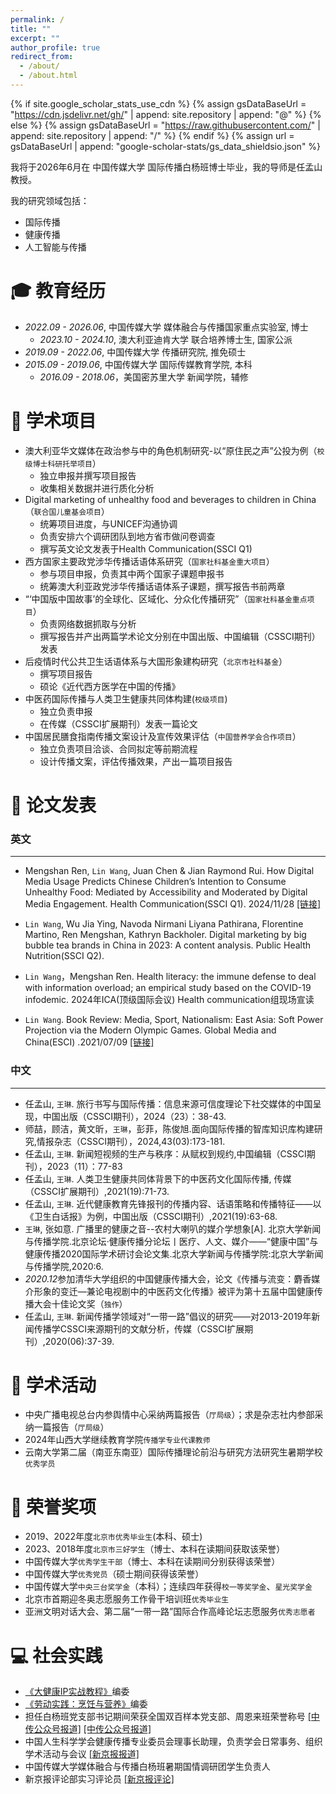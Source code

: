 ```yaml
---
permalink: /
title: ""
excerpt: ""
author_profile: true
redirect_from: 
  - /about/
  - /about.html
---
```


{% if site.google_scholar_stats_use_cdn %}
{% assign gsDataBaseUrl = "https://cdn.jsdelivr.net/gh/" | append: site.repository | append: "@" %}
{% else %}
{% assign gsDataBaseUrl = "https://raw.githubusercontent.com/" | append: site.repository | append: "/" %}
{% endif %}
{% assign url = gsDataBaseUrl | append: "google-scholar-stats/gs_data_shieldsio.json" %}

<span class='anchor' id='about-me'></span>

我将于2026年6月在 中国传媒大学 国际传播白杨班博士毕业，我的导师是任孟山教授。

我的研究领域包括：
- 国际传播
- 健康传播
- 人工智能与传播
  


<span class='anchor' id='-xl'></span>

# 🎓 教育经历
- *2022.09 - 2026.06*,  中国传媒大学 媒体融合与传播国家重点实验室, 博士 
  + *2023.10 - 2024.10*, 澳大利亚迪肯大学 联合培养博士生, 国家公派
- *2019.09 - 2022.06*,  中国传媒大学 传播研究院, 推免硕士
- *2015.09 - 2019.06*,  中国传媒大学 国际传媒教育学院, 本科
  + *2016.09 - 2018.06*，美国密苏里大学 新闻学院，辅修
 
<span class='anchor' id='-lwzl'></span>

# 🚀 学术项目

- 澳大利亚华文媒体在政治参与中的角色机制研究-以“原住民之声”公投为例（`校级博士科研托举项目`）
  + 独立申报并撰写项目报告
  + 收集相关数据并进行质化分析
- Digital marketing of unhealthy food and beverages to children in China（`联合国儿童基会项目`）
  + 统筹项目进度，与UNICEF沟通协调
  + 负责安排六个调研团队到地方省市做问卷调查
  + 撰写英文论文发表于Health Communication(SSCI Q1)
- 西方国家主要政党涉华传播话语体系研究（`国家社科基金重大项目`）
  + 参与项目申报，负责其中两个国家子课题申报书
  + 统筹澳大利亚政党涉华传播话语体系子课题，撰写报告书前两章
- “‘中国版中国故事’的全球化、区域化、分众化传播研究”（`国家社科基金重点项目`）
  + 负责网络数据抓取与分析
  + 撰写报告并产出两篇学术论文分别在中国出版、中国编辑（CSSCI期刊）发表
- 后疫情时代公共卫生话语体系与大国形象建构研究（`北京市社科基金`）
  + 撰写项目报告
  + 硕论《近代西方医学在中国的传播》
- 中医药国际传播与人类卫生健康共同体构建(`校级项目`)
  + 独立负责申报
  + 在传媒（CSSCI扩展期刊）发表一篇论文
- 中国居民膳食指南传播文案设计及宣传效果评估（`中国营养学会合作项目`）
  + 独立负责项目洽谈、合同拟定等前期流程
  + 设计传播文案，评估传播效果，产出一篇项目报告

<span class='anchor' id='-xsxm'></span>

# 📝 论文发表

### 英文
---
- Mengshan Ren, `Lin Wang`, Juan Chen & Jian Raymond Rui. How Digital Media Usage Predicts Chinese Children’s Intention to Consume Unhealthy Food: Mediated by Accessibility and Moderated by Digital Media Engagement. Health Communication(SSCI Q1). 2024/11/28
[[链接]](https://doi.org/10.1080/10410236.2024.2433821)

- `Lin Wang`, Wu Jia Ying, Navoda Nirmani Liyana Pathirana, Florentine Martino, Ren Mengshan, Kathryn Backholer. Digital marketing by big bubble tea brands in China in 2023: A content analysis. Public Health Nutrition(SSCI Q2).

- `Lin Wang`，Mengshan Ren. Health literacy: the immune defense to deal with information overload; an empirical study based on the COVID-19 infodemic. 2024年ICA(顶级国际会议) Health communication组现场宣读

- `Lin Wang`. Book Review: Media, Sport, Nationalism: East Asia: Soft Power Projection via the Modern Olympic Games. Global Media and China(ESCI) .2021/07/09
[[链接]](https://doi.org/10.1177/20594364211025399)

### 中文
---

- 任孟山, `王琳`. 旅行书写与国际传播：信息来源可信度理论下社交媒体的中国呈现，中国出版（CSSCI期刊），2024（23）：38-43.
- 师喆，顾洁，黄文昕，`王琳`，彭菲，陈俊旭.面向国际传播的智库知识库构建研究,情报杂志（CSSCI期刊），2024,43(03):173-181.
- 任孟山, `王琳`. 新闻短视频的生产与秩序：从赋权到规约,中国编辑（CSSCI期刊），2023（11）：77-83
- 任孟山, `王琳`. 人类卫生健康共同体背景下的中医药文化国际传播, 传媒（CSSCI扩展期刊）,2021(19):71-73.
- 任孟山, `王琳`. 近代健康教育先锋报刊的传播内容、话语策略和传播特征——以《卫生白话报》为例，中国出版（CSSCI期刊）,2021(19):63-68.
- `王琳`, 张如意. 广播里的健康之音--农村大喇叭的媒介学想象[A]. 北京大学新闻与传播学院.北京论坛·健康传播分论坛丨医疗、人文、媒介——“健康中国”与健康传播2020国际学术研讨会论文集.北京大学新闻与传播学院:北京大学新闻与传播学院,2020:6. 
- *2020.12*参加清华大学组织的中国健康传播大会，论文《传播与流变：麝香媒介形象的变迁—兼论电视剧中的中医药文化传播》被评为第十五届中国健康传播大会十佳论文奖（`独作`）
- 任孟山, `王琳`. 新闻传播学领域对“一带一路”倡议的研究——对2013-2019年新闻传播学CSSCI来源期刊的文献分析，传媒（CSSCI扩展期刊）,2020(06):37-39.


<span class='anchor' id='-ryjx'></span>

# 💼 学术活动

- 中央广播电视总台内参舆情中心采纳两篇报告（`厅局级`）；求是杂志社内参部采纳一篇报告（`厅局级`）
- 2024年山西大学继续教育学院`传播学专业代课教师`
- 云南大学第二届（南亚东南亚）国际传播理论前沿与研究方法研究生暑期学校`优秀学员`

<span class='anchor' id='-xshd'></span>

# 🏅 荣誉奖项
- 2019、2022年度`北京市优秀毕业生`(本科、硕士)
- 2023、2018年度`北京市三好学生`（博士、本科在读期间获取该荣誉）
- 中国传媒大学`优秀学生干部`（博士、本科在读期间分别获得该荣誉）
- 中国传媒大学`优秀党员`（硕士期间获得该荣誉）
- 中国传媒大学`中央三台奖学金`（本科）；连续四年获得`校一等奖学金`、`星光奖学金`
- 北京市首期迎冬奥志愿服务工作骨干培训班`优秀毕业生` 
- 亚洲文明对话大会、第二届“一带一路”国际合作高峰论坛志愿服务`优秀志愿者`


<span class='anchor' id='-gzsx'></span>

# 💻 社会实践
- [《大健康IP实战教程》](http://www.tup.tsinghua.edu.cn/booksCenter/book_10112901.html)编委
- [《劳动实践：烹饪与营养》](https://book.douban.com/subject/35927690/)编委
- 担任白杨班党支部书记期间荣获全国双百样本党支部、周恩来班荣誉称号 [[中传公众号报道]](https://mp.weixin.qq.com/s/2pCS_XGupt06XlXqlAgvEg) [[中传公众号报道]](https://mp.weixin.qq.com/s/RfctlVGVuctvZHjncG--xg)
- 中国人生科学学会健康传播专业委员会理事长助理，负责学会日常事务、组织学术活动与会议 [[新京报报道]](https://m.bjnews.com.cn/detail/1659943233168981.html?shareuser=155928763912371)
- 中国传媒大学媒体融合与传播白杨班暑期国情调研团学生负责人
- 新京报评论部实习评论员 [[新京报评论]](https://mp.weixin.qq.com/s/DQiG8yufIqmSurwSyjezCQ)

